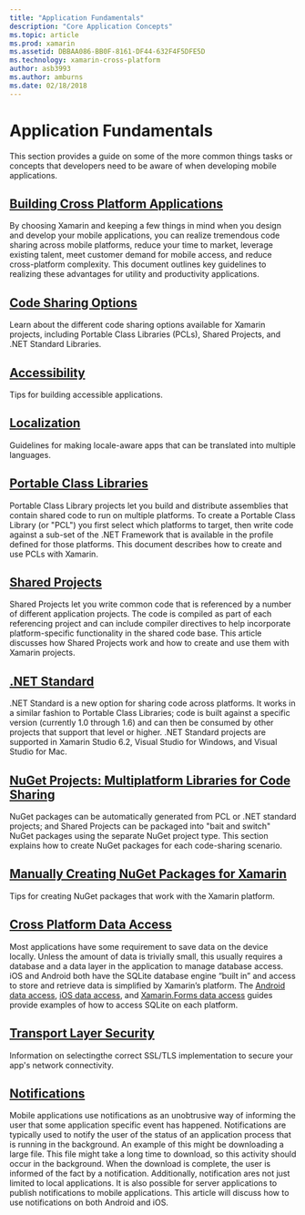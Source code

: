 ```yaml
---
title: "Application Fundamentals"
description: "Core Application Concepts"
ms.topic: article
ms.prod: xamarin
ms.assetid: DBBAA086-BB0F-8161-DF44-632F4F5DFE5D
ms.technology: xamarin-cross-platform
author: asb3993
ms.author: amburns
ms.date: 02/18/2018
---
```


# Application Fundamentals

This section provides a guide on some of the more common things tasks or
concepts that developers need to be aware of when developing mobile
applications.

##  [Building Cross Platform Applications](~/cross-platform/app-fundamentals/building-cross-platform-applications/index.md)

By choosing Xamarin and keeping a few things in mind when you design and
develop your mobile applications, you can realize tremendous code sharing across
mobile platforms, reduce your time to market, leverage existing talent, meet
customer demand for mobile access, and reduce cross-platform
complexity.&nbsp;This document outlines key guidelines to realizing these
advantages for utility and productivity applications.

## [Code Sharing Options](code-sharing.md)

Learn about the different code sharing options available for Xamarin projects, including
Portable Class Libraries (PCLs), Shared Projects, and .NET Standard Libraries.


## [Accessibility](accessibility.md)

Tips for building accessible applications.


## [Localization](localization.md)

Guidelines for making locale-aware apps that can be translated into multiple languages.


##  [Portable Class Libraries](~/cross-platform/app-fundamentals/pcl.md)

Portable Class Library projects let you build and distribute assemblies that contain shared code to run on multiple platforms. To create a Portable Class Library (or "PCL") you first select which platforms to target, then write code against a sub-set of the .NET Framework that is available in the profile defined for those platforms. This document describes how to create and use PCLs with Xamarin.

##  [Shared Projects](~/cross-platform/app-fundamentals/shared-projects.md)

Shared Projects let you write common code that is referenced by a number of different application projects. The code is compiled as part of each referencing project and can include compiler directives to help incorporate platform-specific functionality in the shared code base. This article discusses how Shared Projects work and how to create and use them with Xamarin projects.

##  [.NET Standard](~/cross-platform/app-fundamentals/net-standard.md)

.NET Standard is a new option for sharing code across platforms. It works in a similar
fashion to Portable Class Libraries; code is built against a specific version (currently 1.0 through 1.6)
and can then be consumed by other projects that support that level or higher. .NET Standard
projects are supported in Xamarin Studio 6.2, Visual Studio for Windows, and Visual Studio for Mac.

##  [NuGet Projects: Multiplatform Libraries for Code Sharing](~/cross-platform/app-fundamentals/nuget-multiplatform-libraries/index.md)

NuGet packages can be automatically generated from PCL or .NET standard projects; and Shared Projects can be
packaged into "bait and switch" NuGet packages using the separate NuGet project type. This section explains how
to create NuGet packages for each code-sharing scenario.

##  [Manually Creating NuGet Packages for Xamarin](~/cross-platform/app-fundamentals/nuget-manual.md)

Tips for creating NuGet packages that work with the Xamarin platform.

##  [Cross Platform Data Access](~/xamarin-forms/data-cloud/index.md)

Most applications have some requirement to save data on the device locally. Unless the amount of data is trivially small, this usually requires a database and a data layer in the application to manage database access. iOS and Android both have the SQLite database engine “built in” and access to store and retrieve data is simplified by Xamarin’s platform. The [Android data access](~/android/data-cloud/data-access/index.md), [iOS data access](~/ios/data-cloud/data/index.md), and [Xamarin.Forms data access](~/xamarin-forms/data-cloud/index.md) guides provide examples of how to access SQLite on each platform.


##  [Transport Layer Security](transport-layer-security.md)

Information on selectingthe correct SSL/TLS implementation to secure
your app's network connectivity.


##  [Notifications](~/xamarin-forms/data-cloud/push-notifications/index.md)

Mobile applications use notifications as an unobtrusive way of informing the user that some application specific
event has happened. Notifications are typically used to notify the user of the status of an application process that
is running in the background. An example of this might be downloading a large file. This file might take a long time
to download, so this activity should occur in the background. When the download is complete, the user is informed of
the fact by a notification.
Additionally, notification ares not just limited to local applications. It is also possible for server applications
to publish notifications to mobile applications. This article will discuss how to use notifications on both Android
and iOS.
